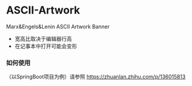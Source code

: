# ASCII-Artwork
Marx&amp;Engels&amp;Lenin ASCII Artwork Banner

* 宽高比取决于编辑器行高
* 在记事本中打开可能会变形

### 如何使用
（以SpringBoot项目为例）请参照 https://zhuanlan.zhihu.com/p/136015813
